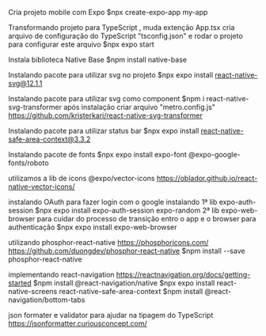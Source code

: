 Cria projeto mobile com Expo
$npx create-expo-app my-app

Transformando projeto para TypeScript , muda extenção App.tsx
cria arquivo de configuração do TypeScript "tsconfig.json" e rodar o projeto para configurar este arquivo
$npx expo start

Instala biblioteca Native Base
$npm install native-base

Instalando pacote para utilizar svg no projeto
$npx expo install react-native-svg@12.1.1

Instalando pacote para utilizar svg como component
$npm i react-native-svg-transformer
após instalação criar arquivo "metro.config.js"
https://github.com/kristerkari/react-native-svg-transformer

Instalando pacote para utilizar status bar
$npx expo install react-native-safe-area-context@3.3.2

Instalando pacote de fonts
$npx expo install expo-font @expo-google-fonts/roboto

utilizamos a lib de icons @expo/vector-icons
https://oblador.github.io/react-native-vector-icons/

instalando OAuth para fazer login com o google
instalando 1ª lib expo-auth-session
$npx expo install expo-auth-session expo-random
2ª lib expo-web-browser para cuidar do processo de transição entro o app e o browser para authenticação
$npx expo install expo-web-browser

utilizando phosphor-react-native
https://phosphoricons.com/
https://github.com/duongdev/phosphor-react-native
$npm install --save phosphor-react-native

implementando react-navigation
https://reactnavigation.org/docs/getting-started
$npm install @react-navigation/native
$npx expo install react-native-screens react-native-safe-area-context
$npm install @react-navigation/bottom-tabs

json formater e validator para ajudar na tipagem do TypeScript
https://jsonformatter.curiousconcept.com/
